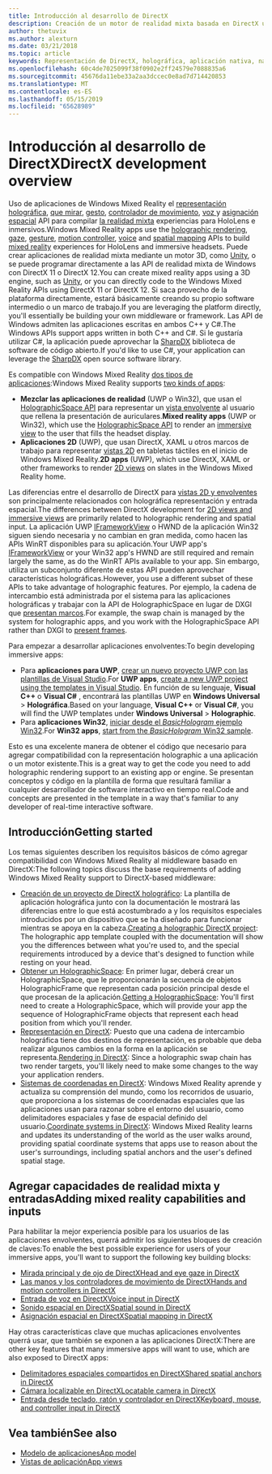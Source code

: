 ```yaml
---
title: Introducción al desarrollo de DirectX
description: Creación de un motor de realidad mixta basada en DirectX utilizando directamente las API de Windows Mixed Reality.
author: thetuvix
ms.author: alexturn
ms.date: 03/21/2018
ms.topic: article
keywords: Representación de DirectX, holográfica, aplicación nativa, nativo, WinRT, aplicación de WinRT, API, motor personalizado, de plataforma de middleware
ms.openlocfilehash: 60c4de7025099f38f0902e2ff24579e7088835a6
ms.sourcegitcommit: 45676da11ebe33a2aa3dccec0e8ad7d714420853
ms.translationtype: MT
ms.contentlocale: es-ES
ms.lasthandoff: 05/15/2019
ms.locfileid: "65628989"
---
```

# <a name="directx-development-overview"></a><span data-ttu-id="1fc29-104">Introducción al desarrollo de DirectX</span><span class="sxs-lookup"><span data-stu-id="1fc29-104">DirectX development overview</span></span>

<span data-ttu-id="1fc29-105">Uso de aplicaciones de Windows Mixed Reality el [representación holográfica](rendering.md), [que mirar](gaze.md), [gesto](gestures.md), [controlador de movimiento](motion-controllers.md), [voz ](voice-input.md) y [asignación espacial](spatial-mapping.md) API para compilar [la realidad mixta](mixed-reality.md) experiencias para HoloLens e inmersivos.</span><span class="sxs-lookup"><span data-stu-id="1fc29-105">Windows Mixed Reality apps use the [holographic rendering](rendering.md), [gaze](gaze.md), [gesture](gestures.md), [motion controller](motion-controllers.md), [voice](voice-input.md) and [spatial mapping](spatial-mapping.md) APIs to build [mixed reality](mixed-reality.md) experiences for HoloLens and immersive headsets.</span></span> <span data-ttu-id="1fc29-106">Puede crear aplicaciones de realidad mixta mediante un motor 3D, como [Unity](unity-development-overview.md), o se puede programar directamente a las API de realidad mixta de Windows con DirectX 11 o DirectX 12.</span><span class="sxs-lookup"><span data-stu-id="1fc29-106">You can create mixed reality apps using a 3D engine, such as [Unity](unity-development-overview.md), or you can directly code to the Windows Mixed Reality APIs using DirectX 11 or DirectX 12.</span></span> <span data-ttu-id="1fc29-107">Si saca provecho de la plataforma directamente, estará básicamente creando su propio software intermedio o un marco de trabajo.</span><span class="sxs-lookup"><span data-stu-id="1fc29-107">If you are leveraging the platform directly, you'll essentially be building your own middleware or framework.</span></span> <span data-ttu-id="1fc29-108">Las API de Windows admiten las aplicaciones escritas en ambos C++ y C#.</span><span class="sxs-lookup"><span data-stu-id="1fc29-108">The Windows APIs support apps written in both C++ and C#.</span></span> <span data-ttu-id="1fc29-109">Si le gustaría utilizar C#, la aplicación puede aprovechar la [SharpDX](http://sharpdx.org/) biblioteca de software de código abierto.</span><span class="sxs-lookup"><span data-stu-id="1fc29-109">If you'd like to use C#, your application can leverage the [SharpDX](http://sharpdx.org/) open source software library.</span></span>

<span data-ttu-id="1fc29-110">Es compatible con Windows Mixed Reality [dos tipos de aplicaciones](app-views.md):</span><span class="sxs-lookup"><span data-stu-id="1fc29-110">Windows Mixed Reality supports [two kinds of apps](app-views.md):</span></span>
* <span data-ttu-id="1fc29-111">**Mezclar las aplicaciones de realidad** (UWP o Win32), que usan el [HolographicSpace API](getting-a-holographicspace.md) para representar un [vista envolvente](app-views.md) al usuario que rellena la presentación de auriculares.</span><span class="sxs-lookup"><span data-stu-id="1fc29-111">**Mixed reality apps** (UWP or Win32), which use the [HolographicSpace API](getting-a-holographicspace.md) to render an [immersive view](app-views.md) to the user that fills the headset display.</span></span>
* <span data-ttu-id="1fc29-112">**Aplicaciones 2D** (UWP), que usan DirectX, XAML u otros marcos de trabajo para representar [vistas 2D](app-views.md#2d-views) en tabletas táctiles en el inicio de Windows Mixed Reality.</span><span class="sxs-lookup"><span data-stu-id="1fc29-112">**2D apps** (UWP), which use DirectX, XAML or other frameworks to render [2D views](app-views.md#2d-views) on slates in the Windows Mixed Reality home.</span></span>

<span data-ttu-id="1fc29-113">Las diferencias entre el desarrollo de DirectX para [vistas 2D y envolventes](app-views.md) son principalmente relacionados con holográfica representación y entrada espacial.</span><span class="sxs-lookup"><span data-stu-id="1fc29-113">The differences between DirectX development for [2D views and immersive views](app-views.md) are primarily related to holographic rendering and spatial input.</span></span> <span data-ttu-id="1fc29-114">La aplicación UWP [IFrameworkView](https://msdn.microsoft.com/library/windows/apps/windows.applicationmodel.core.iframeworkview.aspx) o HWND de la aplicación Win32 siguen siendo necesaria y no cambian en gran medida, como hacen las APIs WinRT disponibles para su aplicación.</span><span class="sxs-lookup"><span data-stu-id="1fc29-114">Your UWP app's [IFrameworkView](https://msdn.microsoft.com/library/windows/apps/windows.applicationmodel.core.iframeworkview.aspx) or your Win32 app's HWND are still required and remain largely the same, as do the WinRT APIs available to your app.</span></span> <span data-ttu-id="1fc29-115">Sin embargo, utiliza un subconjunto diferente de estas API pueden aprovechar características holográficas.</span><span class="sxs-lookup"><span data-stu-id="1fc29-115">However, you use a different subset of these APIs to take advantage of holographic features.</span></span> <span data-ttu-id="1fc29-116">Por ejemplo, la cadena de intercambio está administrada por el sistema para las aplicaciones holográficas y trabajar con la API de HolographicSpace en lugar de DXGI que [presentan marcos](rendering-in-directx.md).</span><span class="sxs-lookup"><span data-stu-id="1fc29-116">For example, the swap chain is managed by the system for holographic apps, and you work with the HolographicSpace API rather than DXGI to [present frames](rendering-in-directx.md).</span></span>

<span data-ttu-id="1fc29-117">Para empezar a desarrollar aplicaciones envolventes:</span><span class="sxs-lookup"><span data-stu-id="1fc29-117">To begin developing immersive apps:</span></span>
* <span data-ttu-id="1fc29-118">Para **aplicaciones para UWP**, [crear un nuevo proyecto UWP con las plantillas de Visual Studio](creating-a-holographic-directx-project.md).</span><span class="sxs-lookup"><span data-stu-id="1fc29-118">For **UWP apps**, [create a new UWP project using the templates in Visual Studio](creating-a-holographic-directx-project.md).</span></span> <span data-ttu-id="1fc29-119">En función de su lenguaje, **Visual C++**  o **Visual C#** , encontrará las plantillas UWP en **Windows Universal**  >   **Holográfica**.</span><span class="sxs-lookup"><span data-stu-id="1fc29-119">Based on your language, **Visual C++** or **Visual C#**, you will find the UWP templates under **Windows Universal** > **Holographic**.</span></span>
* <span data-ttu-id="1fc29-120">Para **aplicaciones Win32**, [iniciar desde el *BasicHologram* ejemplo Win32](creating-a-holographic-directx-project.md#creating-a-win32-project).</span><span class="sxs-lookup"><span data-stu-id="1fc29-120">For **Win32 apps**, [start from the *BasicHologram* Win32 sample](creating-a-holographic-directx-project.md#creating-a-win32-project).</span></span>

<span data-ttu-id="1fc29-121">Esto es una excelente manera de obtener el código que necesario para agregar compatibilidad con la representación holographic a una aplicación o un motor existente.</span><span class="sxs-lookup"><span data-stu-id="1fc29-121">This is a great way to get the code you need to add holographic rendering support to an existing app or engine.</span></span> <span data-ttu-id="1fc29-122">Se presentan conceptos y código en la plantilla de forma que resultará familiar a cualquier desarrollador de software interactivo en tiempo real.</span><span class="sxs-lookup"><span data-stu-id="1fc29-122">Code and concepts are presented in the template in a way that's familiar to any developer of real-time interactive software.</span></span>

## <a name="getting-started"></a><span data-ttu-id="1fc29-123">Introducción</span><span class="sxs-lookup"><span data-stu-id="1fc29-123">Getting started</span></span>

<span data-ttu-id="1fc29-124">Los temas siguientes describen los requisitos básicos de cómo agregar compatibilidad con Windows Mixed Reality al middleware basado en DirectX:</span><span class="sxs-lookup"><span data-stu-id="1fc29-124">The following topics discuss the base requirements of adding Windows Mixed Reality support to DirectX-based middleware:</span></span>
* <span data-ttu-id="1fc29-125">[Creación de un proyecto de DirectX holográfico](creating-a-holographic-directx-project.md): La plantilla de aplicación holográfica junto con la documentación le mostrará las diferencias entre lo que está acostumbrado a y los requisitos especiales introducidos por un dispositivo que se ha diseñado para funcionar mientras se apoya en la cabeza.</span><span class="sxs-lookup"><span data-stu-id="1fc29-125">[Creating a holographic DirectX project](creating-a-holographic-directx-project.md): The holographic app template coupled with the documentation will show you the differences between what you're used to, and the special requirements introduced by a device that's designed to function while resting on your head.</span></span>
* <span data-ttu-id="1fc29-126">[Obtener un HolographicSpace](getting-a-holographicspace.md): En primer lugar, deberá crear un HolographicSpace, que le proporcionarán la secuencia de objetos HolographicFrame que representan cada posición principal desde el que procesan de la aplicación.</span><span class="sxs-lookup"><span data-stu-id="1fc29-126">[Getting a HolographicSpace](getting-a-holographicspace.md): You'll first need to create a HolographicSpace, which will provide your app the sequence of HolographicFrame objects that represent each head position from which you'll render.</span></span>
* <span data-ttu-id="1fc29-127">[Representación en DirectX](rendering-in-directx.md): Puesto que una cadena de intercambio holográfica tiene dos destinos de representación, es probable que deba realizar algunos cambios en la forma en la aplicación se representa.</span><span class="sxs-lookup"><span data-stu-id="1fc29-127">[Rendering in DirectX](rendering-in-directx.md): Since a holographic swap chain has two render targets, you'll likely need to make some changes to the way your application renders.</span></span>
* <span data-ttu-id="1fc29-128">[Sistemas de coordenadas en DirectX](coordinate-systems-in-directx.md): Windows Mixed Reality aprende y actualiza su comprensión del mundo, como los recorridos de usuario, que proporciona a los sistemas de coordenadas espaciales que las aplicaciones usan para razonar sobre el entorno del usuario, como delimitadores espaciales y fase de espacial definido del usuario.</span><span class="sxs-lookup"><span data-stu-id="1fc29-128">[Coordinate systems in DirectX](coordinate-systems-in-directx.md): Windows Mixed Reality learns and updates its understanding of the world as the user walks around, providing spatial coordinate systems that apps use to reason about the user's surroundings, including spatial anchors and the user's defined spatial stage.</span></span>

## <a name="adding-mixed-reality-capabilities-and-inputs"></a><span data-ttu-id="1fc29-129">Agregar capacidades de realidad mixta y entradas</span><span class="sxs-lookup"><span data-stu-id="1fc29-129">Adding mixed reality capabilities and inputs</span></span>

<span data-ttu-id="1fc29-130">Para habilitar la mejor experiencia posible para los usuarios de las aplicaciones envolventes, querrá admitir los siguientes bloques de creación de claves:</span><span class="sxs-lookup"><span data-stu-id="1fc29-130">To enable the best possible experience for users of your immersive apps, you'll want to support the following key building blocks:</span></span>
* [<span data-ttu-id="1fc29-131">Mirada principal y de ojo de DirectX</span><span class="sxs-lookup"><span data-stu-id="1fc29-131">Head and eye gaze in DirectX</span></span>](gaze-in-directx.md)
* [<span data-ttu-id="1fc29-132">Las manos y los controladores de movimiento de DirectX</span><span class="sxs-lookup"><span data-stu-id="1fc29-132">Hands and motion controllers in DirectX</span></span>](hands-and-motion-controllers-in-directx.md)
* [<span data-ttu-id="1fc29-133">Entrada de voz en DirectX</span><span class="sxs-lookup"><span data-stu-id="1fc29-133">Voice input in DirectX</span></span>](voice-input-in-directx.md)
* [<span data-ttu-id="1fc29-134">Sonido espacial en DirectX</span><span class="sxs-lookup"><span data-stu-id="1fc29-134">Spatial sound in DirectX</span></span>](spatial-sound-in-directx.md)
* [<span data-ttu-id="1fc29-135">Asignación espacial en DirectX</span><span class="sxs-lookup"><span data-stu-id="1fc29-135">Spatial mapping in DirectX</span></span>](spatial-mapping-in-directx.md)

<span data-ttu-id="1fc29-136">Hay otras características clave que muchas aplicaciones envolventes querrá usar, que también se exponen a las aplicaciones DirectX:</span><span class="sxs-lookup"><span data-stu-id="1fc29-136">There are other key features that many immersive apps will want to use, which are also exposed to DirectX apps:</span></span>
* [<span data-ttu-id="1fc29-137">Delimitadores espaciales compartidos en DirectX</span><span class="sxs-lookup"><span data-stu-id="1fc29-137">Shared spatial anchors in DirectX</span></span>](shared-spatial-anchors-in-directx.md)
* [<span data-ttu-id="1fc29-138">Cámara localizable en DirectX</span><span class="sxs-lookup"><span data-stu-id="1fc29-138">Locatable camera in DirectX</span></span>](locatable-camera-in-directx.md)
* [<span data-ttu-id="1fc29-139">Entrada desde teclado, ratón y controlador en DirectX</span><span class="sxs-lookup"><span data-stu-id="1fc29-139">Keyboard, mouse, and controller input in DirectX</span></span>](keyboard,-mouse,-and-controller-input-in-directx.md)

## <a name="see-also"></a><span data-ttu-id="1fc29-140">Vea también</span><span class="sxs-lookup"><span data-stu-id="1fc29-140">See also</span></span>
* [<span data-ttu-id="1fc29-141">Modelo de aplicaciones</span><span class="sxs-lookup"><span data-stu-id="1fc29-141">App model</span></span>](app-model.md)
* [<span data-ttu-id="1fc29-142">Vistas de aplicación</span><span class="sxs-lookup"><span data-stu-id="1fc29-142">App views</span></span>](app-views.md)
